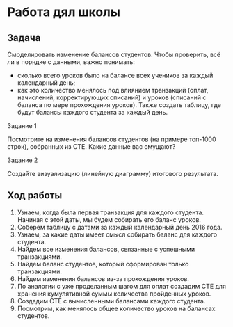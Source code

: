 # Работа дял школы 
## Задача
Смоделировать изменение балансов студентов.
Чтобы проверить, всё ли в порядке с данными, важно понимать: 
- сколько всего уроков было на балансе всех учеников за каждый календарный день;
- как это количество менялось под влиянием транзакций (оплат, начислений, корректирующих списаний) и
уроков (списаний с баланса по мере прохождения уроков).
Также создать таблицу, где будут балансы каждого студента за каждый день.

Задание 1

Посмотрите на изменения балансов студентов (на примере топ-1000 строк), собранных из CTE.
Какие данные вас смущают?  

Задание 2

Создайте визуализацию (линейную диаграмму) итогового результата. 

## Ход работы
1. Узнаем, когда была первая транзакция для каждого студента. Начиная с этой даты, мы будем собирать его баланс уроков.
2. Соберем таблицу с датами за каждый календарный день 2016 года.
3. Узнаем, за какие даты имеет смысл собирать баланс для каждого студента.
4. Найдем все изменения балансов, связанные с успешными транзакциями.
5. Найдем баланс студентов, который сформирован только транзакциями.
6. Найдем изменения балансов из-за прохождения уроков.
7. По аналогии с уже проделанным шагом для оплат создадим CTE для хранения кумулятивной суммы количества пройденных уроков.
8. Создадим CTE с вычисленными балансами каждого студента.
9. Посмотрим, как менялось общее количество уроков на балансах студентов.
